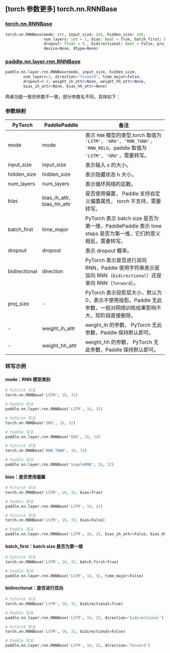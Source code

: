 ## [torch 参数更多] torch.nn.RNNBase
### [torch.nn.RNNBase](https://pytorch.org/docs/stable/generated/torch.nn.RNNBase.html#torch.nn.RNNBase)
```python
torch.nn.RNNBase(mode: str, input_size: int, hidden_size: int,
                 num_layers: int = 1, bias: bool = True, batch_first: bool = False,
                 dropout: float = 0., bidirectional: bool = False, proj_size: int = 0,
                 device=None, dtype=None)
```

### [paddle.nn.layer.rnn.RNNBase](https://github.com/PaddlePaddle/Paddle/blob/e25e86f4f6d1bbd043b621a75e93d0070719c3d8/python/paddle/nn/layer/rnn.py#L1300)
```python
paddle.nn.layer.rnn.RNNBase(mode, input_size, hidden_size,
        num_layers=1, direction="forward", time_major=False,
        dropout=0.0, weight_ih_attr=None, weight_hh_attr=None,
        bias_ih_attr=None, bias_hh_attr=None)
```

两者功能一致但参数不一致，部分参数名不同，具体如下：
### 参数映射
| PyTorch       | PaddlePaddle | 备注                                                   |
| ------------- | ------------ | ------------------------------------------------------ |
| mode          | mode         | 表示 `RNN` 模型的类型,torch 取值为 `'LSTM', 'GRU', 'RNN_TANH', 'RNN_RELU`，paddle 取值为 `'LSTM', 'GRU'`，需要转写。|
| input_size          | input_size            | 表示输入 x 的大小。  |
| hidden_size          | hidden_size            | 表示隐藏状态 h 大小。  |
| num_layers          | num_layers            | 表示循环网络的层数。  |
| bias          | bias_ih_attr, bias_hh_attr  | 是否使用偏置， Paddle 支持自定义偏置属性， torch 不支持，需要转写。   |
| batch_first   | time_major   | PyTorch 表示 batch size 是否为第一维，PaddlePaddle 表示 time steps 是否为第一维，它们的意义相反。需要转写。  |
| dropout   | dropout   | 表示 dropout 概率。  |
| bidirectional | direction    | PyTorch 表示是否进行双向 RNN，Paddle 使用字符串表示是双向 RNN（`bidirectional`）还是单向 RNN（`forward`）。 |
| proj_size | - | PyTorch 表示投影层大小，默认为 0，表示不使用投影。Paddle 无此参数，一般对网络训练结果影响不大，现阶段直接删除。 |
| -             |weight_ih_attr| weight_ih 的参数， PyTorch 无此参数，Paddle 保持默认即可。  |
| -             |weight_hh_attr| weight_hh 的参数，  PyTorch 无此参数，Paddle 保持默认即可。  |

### 转写示例

#### mode：RNN 模型类别
```python
# PyTorch 写法
torch.nn.RNNBase('LSTM', 16, 32)

# Paddle 写法
paddle.nn.layer.rnn.RNNBase('LSTM', 16, 32)
```

```python
# PyTorch 写法
torch.nn.RNNBase('GRU', 16, 32)

# Paddle 写法
paddle.nn.layer.rnn.RNNBase('GRU', 16, 32)
```

```python
# PyTorch 写法
torch.nn.RNNBase('RNN_TANH', 16, 32)

# Paddle 写法
paddle.nn.layer.rnn.RNNBase('SimpleRNN', 16, 32)
```

#### bias：是否使用偏置
```python
# PyTorch 写法
torch.nn.RNNBase('LSTM', 16, 32, bias=True)

# Paddle 写法
paddle.nn.layer.rnn.RNNBase('LSTM', 16, 32)
```

```python
# PyTorch 写法
torch.nn.RNNBase('LSTM', 16, 32, bias=False)

# Paddle 写法
paddle.nn.layer.rnn.RNNBase('LSTM', 16, 32, bias_ih_attr=False, bias_hh_attr=False)
```

#### batch_first：batch size 是否为第一维
```python
# PyTorch 写法
torch.nn.RNNBase('LSTM', 16, 32, batch_first=True)

# Paddle 写法
paddle.nn.layer.rnn.RNNBase('LSTM', 16, 32, time_major=False)
```

#### bidirectional：是否进行双向
```python
# PyTorch 写法
torch.nn.RNNBase('LSTM', 16, 32, bidirectional=True)

# Paddle 写法
paddle.nn.layer.rnn.RNNBase('LSTM', 16, 32, direction='bidirectional')
```
```python
# PyTorch 写法
torch.nn.RNNBase('LSTM', 16, 32, bidirectional=False)

# Paddle 写法
paddle.nn.layer.rnn.RNNBase('LSTM', 16, 32, direction='forward')
```
